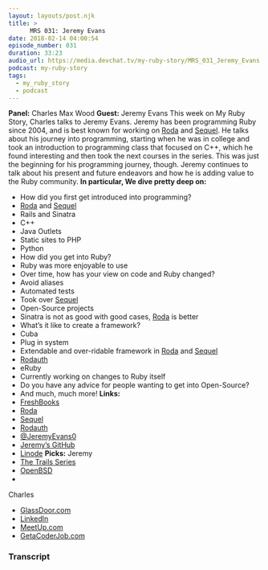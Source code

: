 ```yaml
---
layout: layouts/post.njk
title: >
      MRS 031: Jeremy Evans
date: 2018-02-14 04:00:54
episode_number: 031
duration: 33:23
audio_url: https://media.devchat.tv/my-ruby-story/MRS_031_Jeremy_Evans.mp3
podcast: my-ruby-story
tags: 
  - my_ruby_story
  - podcast
---
```


 **Panel:** Charles Max Wood **Guest:** Jeremy Evans This week on My Ruby Story, Charles talks to Jeremy Evans. Jeremy has been programming Ruby since 2004, and is best known for working on [Roda](https://github.com/jeremyevans/roda) and [Sequel](https://github.com/jeremyevans/sequel). He talks about his journey into programming, starting when he was in college and took an introduction to programming class that focused on C++, which he found interesting and then took the next courses in the series. This was just the beginning for his programming journey, though. Jeremy continues to talk about his present and future endeavors and how he is adding value to the Ruby community. **In particular, We dive pretty deep on:&nbsp;**
- How did you first get introduced into programming?
- [Roda](https://github.com/jeremyevans/roda) and [Sequel](https://github.com/jeremyevans/sequel)
- Rails and Sinatra
- C++
- Java Outlets
- Static sites to PHP
- Python
- How did you get into Ruby?
- Ruby was more enjoyable to use
- Over time, how has your view on code and Ruby changed?
- Avoid aliases
- Automated tests
- Took over [Sequel](https://github.com/jeremyevans/sequel)
- Open-Source projects
- Sinatra is not as good with good cases, [Roda](https://github.com/jeremyevans/roda) is better
- What’s it like to create a framework?
- Cuba
- Plug in system
- Extendable and over-ridable framework in [Roda](https://github.com/jeremyevans/roda) and [Sequel](https://github.com/jeremyevans/sequel)
- [Rodauth](https://github.com/jeremyevans/rodauth)
- eRuby
- Currently working on changes to Ruby itself
- Do you have any advice for people wanting to get into Open-Source?
- And much, much more!
**Links:&nbsp;**
- [FreshBooks](https://www.freshbooks.com/invoice?ref=11731&utm_source=pbm&utm_medium=affiliate-program&utm_influencer=419364&utm_campaign=podcast-influencers)
- [Roda](https://github.com/jeremyevans/roda)
- [Sequel](https://github.com/jeremyevans/sequel)
- [Rodauth](https://github.com/jeremyevans/rodauth)
- [@JeremyEvans0](https://twitter.com/jeremyevans0?lang=en)
- [Jeremy’s GitHub](https://github.com/jeremyevans)
- [Linode](https://promo.linode.com/myrubystory/)
**Picks:** Jeremy
- [The Trails Series](https://en.wikipedia.org/wiki/The_Legend_of_Heroes:_Trails_in_the_Sky)
- [OpenBSD](https://www.openbsd.org/)
- 
Charles
- [GlassDoor.com](https://www.glassdoor.com/index.htm)
- [LinkedIn](https://www.linkedin.com/)
- [MeetUp.com](https://www.meetup.com/?_cookie-check=ds1WO6atvH8MGgzV)
- [GetaCoderJob.com](https://getacoderjob.com/)


### Transcript


